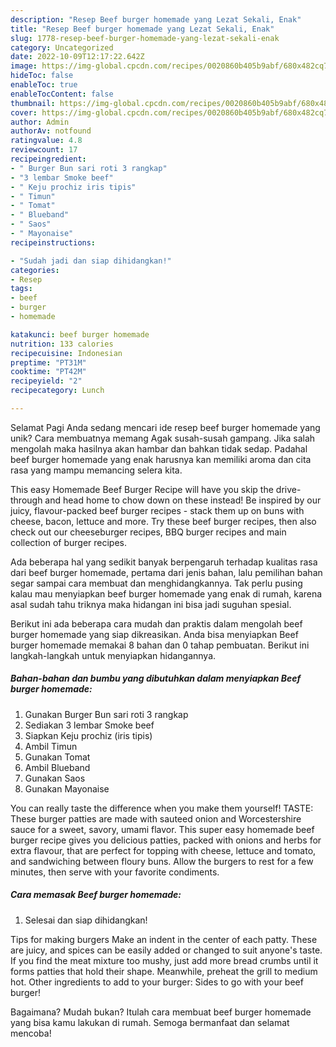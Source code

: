 ```yaml
---
description: "Resep Beef burger homemade yang Lezat Sekali, Enak"
title: "Resep Beef burger homemade yang Lezat Sekali, Enak"
slug: 1778-resep-beef-burger-homemade-yang-lezat-sekali-enak
category: Uncategorized
date: 2022-10-09T12:17:22.642Z
image: https://img-global.cpcdn.com/recipes/0020860b405b9abf/680x482cq70/beef-burger-homemade-foto-resep-utama.jpg
hideToc: false
enableToc: true
enableTocContent: false
thumbnail: https://img-global.cpcdn.com/recipes/0020860b405b9abf/680x482cq70/beef-burger-homemade-foto-resep-utama.jpg
cover: https://img-global.cpcdn.com/recipes/0020860b405b9abf/680x482cq70/beef-burger-homemade-foto-resep-utama.jpg
author: Admin
authorAv: notfound
ratingvalue: 4.8
reviewcount: 17
recipeingredient:
- " Burger Bun sari roti 3 rangkap"
- "3 lembar Smoke beef"
- " Keju prochiz iris tipis"
- " Timun"
- " Tomat"
- " Blueband"
- " Saos"
- " Mayonaise"
recipeinstructions:

- "Sudah jadi dan siap dihidangkan!"
categories:
- Resep
tags:
- beef
- burger
- homemade

katakunci: beef burger homemade 
nutrition: 133 calories
recipecuisine: Indonesian
preptime: "PT31M"
cooktime: "PT42M"
recipeyield: "2"
recipecategory: Lunch

---
```



Selamat Pagi Anda sedang mencari ide resep beef burger homemade yang unik? Cara membuatnya memang Agak susah-susah gampang. Jika salah mengolah maka hasilnya akan hambar dan bahkan tidak sedap. Padahal beef burger homemade yang enak harusnya kan memiliki aroma dan cita rasa yang mampu memancing selera kita.


This easy Homemade Beef Burger Recipe will have you skip the drive-through and head home to chow down on these instead! Be inspired by our juicy, flavour-packed beef burger recipes - stack them up on buns with cheese, bacon, lettuce and more. Try these beef burger recipes, then also check out our cheeseburger recipes, BBQ burger recipes and main collection of burger recipes.

Ada beberapa hal yang sedikit banyak berpengaruh terhadap kualitas rasa dari beef burger homemade, pertama dari jenis bahan, lalu pemilihan bahan segar sampai cara membuat dan menghidangkannya. Tak perlu pusing kalau mau menyiapkan beef burger homemade yang enak di rumah, karena asal sudah tahu triknya maka hidangan ini bisa jadi suguhan spesial.


Berikut ini ada beberapa cara mudah dan praktis dalam mengolah beef burger homemade yang siap dikreasikan. Anda bisa menyiapkan Beef burger homemade memakai 8 bahan dan 0 tahap pembuatan. Berikut ini langkah-langkah untuk menyiapkan hidangannya.

<!--inarticleads1-->

##### Bahan-bahan dan bumbu yang dibutuhkan dalam menyiapkan Beef burger homemade:

1. Gunakan  Burger Bun sari roti 3 rangkap
1. Sediakan 3 lembar Smoke beef
1. Siapkan  Keju prochiz (iris tipis)
1. Ambil  Timun
1. Gunakan  Tomat
1. Ambil  Blueband
1. Gunakan  Saos
1. Gunakan  Mayonaise


You can really taste the difference when you make them yourself! TASTE: These burger patties are made with sauteed onion and Worcestershire sauce for a sweet, savory, umami flavor. This super easy homemade beef burger recipe gives you delicious patties, packed with onions and herbs for extra flavour, that are perfect for topping with cheese, lettuce and tomato, and sandwiching between floury buns. Allow the burgers to rest for a few minutes, then serve with your favorite condiments. 

<!--inarticleads2-->

##### Cara memasak Beef burger homemade:


1. Selesai dan siap dihidangkan!

Tips for making burgers Make an indent in the center of each patty. These are juicy, and spices can be easily added or changed to suit anyone&#39;s taste. If you find the meat mixture too mushy, just add more bread crumbs until it forms patties that hold their shape. Meanwhile, preheat the grill to medium hot. Other ingredients to add to your burger: Sides to go with your beef burger! 

Bagaimana? Mudah bukan? Itulah cara membuat beef burger homemade yang bisa kamu lakukan di rumah. Semoga bermanfaat dan selamat mencoba!
